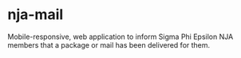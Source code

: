 # nja-mail
Mobile-responsive, web application to inform Sigma Phi Epsilon NJA members that a package or mail has been delivered for them.
